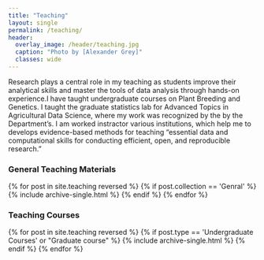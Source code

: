 ```yaml
---
title: "Teaching"
layout: single
permalink: /teaching/
header:
  overlay_image: /header/teaching.jpg
  caption: "Photo by [Alexander Grey]"
  classes: wide 
---
```


Research plays a central role in my teaching as students improve their analytical skills and master the tools of data analysis through hands-on experience.I have taught undergraduate courses on Plant Breeding and Genetics. I taught the graduate statistics lab for Advanced Topics in Agricultural Data Science, where my work was recognized by the by the Department’s. I am worked instractor various institutions, which help me to develops evidence-based methods for teaching “essential data and computational skills for conducting efficient, open, and reproducible research.”

### General Teaching Materials
{% for post in site.teaching reversed %}
{% if post.collection == 'Genral' %}
  {% include archive-single.html %}
  {% endif %}
{% endfor %}

### Teaching Courses
{% for post in site.teaching reversed %}
{% if post.type == 'Undergraduate Courses' or "Graduate course" %}
  {% include archive-single.html %}
  {% endif %}
{% endfor %}
